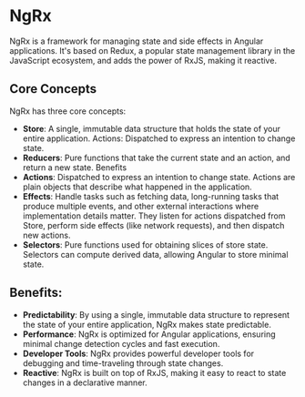 # NgRx

NgRx is a framework for managing state and side effects in Angular applications. It's based on Redux, a popular state management library in the JavaScript ecosystem, and adds the power of RxJS, making it reactive.

## Core Concepts

NgRx has three core concepts:

- **Store**: A single, immutable data structure that holds the state of your entire application.
  Actions: Dispatched to express an intention to change state.
- **Reducers**: Pure functions that take the current state and an action, and return a new state.
  Benefits
- **Actions**: Dispatched to express an intention to change state. Actions are plain objects that describe what happened in the application.
- **Effects**: Handle tasks such as fetching data, long-running tasks that produce multiple events, and other external interactions where implementation details matter. They listen for actions dispatched from Store, perform side effects (like network requests), and then dispatch new actions.
- **Selectors**: Pure functions used for obtaining slices of store state. Selectors can compute derived data, allowing Angular to store minimal state.

## Benefits:

- **Predictability**: By using a single, immutable data structure to represent the state of your entire application, NgRx makes state predictable.
- **Performance**: NgRx is optimized for Angular applications, ensuring minimal change detection cycles and fast execution.
- **Developer Tools**: NgRx provides powerful developer tools for debugging and time-traveling through state changes.
- **Reactive**: NgRx is built on top of RxJS, making it easy to react to state changes in a declarative manner.
